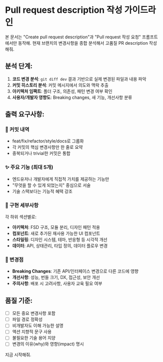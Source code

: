 # Pull request description 작성 가이드라인

본 문서는 "Create pull request description"과 "Pull request 작성 요청" 프롬프트에서만 동작해. 현재
브랜치의 변경사항을 종합 분석해서 고품질 PR description 작성해줘.

## 분석 단계:

1. **코드 변경 분석**: `git diff dev` 결과 기반으로 실제 변경된 파일과 내용 파악
2. **커밋 히스토리 분석**: 커밋 메시지에서 의도와 맥락 추출
3. **아키텍처 임팩트**: 폴더 구조, 의존성, 패턴 변경 여부 확인
4. **사용자/개발자 영향도**: Breaking changes, 새 기능, 개선사항 분류

## 출력 요구사항:

### 📝 커밋 내역

- feat/fix/refactor/style/docs로 그룹화
- 각 커밋의 핵심 변경사항만 한 줄로 요약
- 중복되거나 trivial한 커밋은 통합

### ✨ 주요 기능 (최대 5개)

- 엔드유저나 개발자에게 직접적 가치를 제공하는 기능만
- "무엇을 할 수 있게 되었는지" 중심으로 서술
- 기술 스택보다는 기능적 혜택 강조

### 🔧 구현 세부사항

각 하위 섹션별로:

- **아키텍처**: FSD 구조, 모듈 분리, 디자인 패턴 적용
- **컴포넌트**: 새로 추가된 재사용 가능한 UI 컴포넌트
- **스타일링**: 디자인 시스템, 테마, 반응형 등 시각적 개선
- **데이터**: API, 상태관리, 타입 정의, 데이터 플로우 변경

### 🔄 변경점

- **Breaking Changes**: 기존 API/인터페이스 변경으로 다른 코드에 영향
- **개선사항**: 성능, 번들 크기, DX, 접근성, 보안 개선
- **주의사항**: 배포 시 고려사항, 사용자 교육 필요 여부

## 품질 기준:

- [ ] 모든 중요 변경사항 포함
- [ ] 파일 경로 정확성
- [ ] 비개발자도 이해 가능한 설명
- [ ] 액션 지향적 문구 사용
- [ ] 불필요한 기술 용어 지양
- [ ] 변경의 이유(why)와 영향(impact) 명시

지금 시작해줘.
